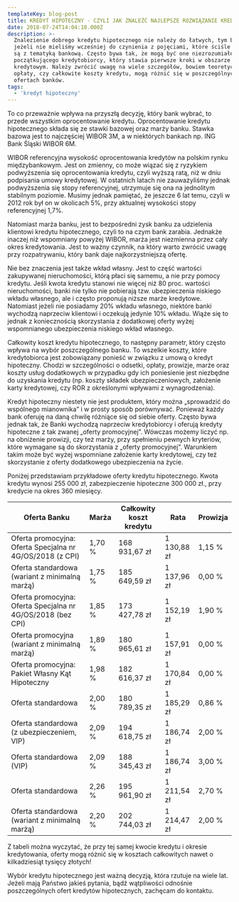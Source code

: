 ```yaml
---
templateKey: blog-post
title: KREDYT HIPOTECZNY - CZYLI JAK ZNALEŹĆ NAJLEPSZE ROZWIĄZANIE KREDYTOWE NA LATA
date: 2018-07-24T14:04:10.000Z
description: >-
  Znalezienie dobrego kredytu hipotecznego nie należy do łatwych, tym bardziej
  jeżeli nie mieliśmy wcześniej do czynienia z pojęciami, które ściśle powiązane
  są z tematyką bankową. Często bywa tak, że mogą być one niezrozumiałe dla
  początkującego kredytobiorcy, który stawia pierwsze kroki w obszarze
  kredytowym. Należy zwrócić uwagę na wiele szczegółów, bowiem teoretyczne
  opłaty, czy całkowite koszty kredytu, mogą różnić się w poszczególnych
  ofertach banków.
tags:
  - 'kredyt hipoteczny'
---
```

To co przeważnie wpływa na przyszłą decyzję, który bank wybrać, to przede wszystkim oprocentowanie kredytu. Oprocentowanie kredytu hipotecznego składa się ze stawki bazowej oraz marży banku. Stawka bazowa jest to najczęściej WIBOR 3M, a w niektórych bankach np. ING Bank Śląski WIBOR 6M.



WIBOR referencyjna wysokość oprocentowania kredytów na polskim rynku międzybankowym. Jest on zmienny, co może wiązać się z ryzykiem podwyższenia się oprocentowania kredytu, czyli wyższą ratą, niż w dniu podpisania umowy kredytowej. W ostatnich latach nie zauważyliśmy jednak podwyższenia się stopy referencyjnej, utrzymuje się ona na jednolitym stabilnym poziomie. Musimy jednak pamiętać, że jeszcze 6 lat temu, czyli w 2012 rok był on w okolicach 5%, przy aktualnej wysokości stopy referencyjnej 1,7%.



Natomiast marża banku, jest to bezpośredni zysk banku za udzielenia klientowi kredytu hipotecznego, czyli to na czym bank zarabia. Jednakże inaczej niż wspomniany powyżej WIBOR, marża jest niezmienna przez cały okres kredytowania. Jest to ważny czynnik, na który warto zwrócić uwagę przy rozpatrywaniu, który bank daje najkorzystniejszą ofertę.



Nie bez znaczenia jest także wkład własny. Jest to część wartości zakupywanej nieruchomości, którą płaci się samemu, a nie przy pomocy kredytu. Jeśli kwota kredytu stanowi nie więcej niż 80 proc. wartości nieruchomości, banki nie tylko nie pobierają tzw. ubezpieczenia niskiego wkładu własnego, ale i często proponują niższe marże kredytowe. Natomiast jeżeli nie posiadamy 20% wkładu własnego, niektóre banki wychodzą naprzeciw klientowi i oczekują jedynie 10% wkładu. Wiąże się to jednak z koniecznością skorzystania z dodatkowej oferty wyżej wspomnianego ubezpieczenia niskiego wkład własnego.



Całkowity koszt kredytu hipotecznego, to następny parametr, który często wpływa na wybór poszczególnego banku. To wszelkie koszty, które kredytobiorca jest zobowiązany ponieść w związku z umową o kredyt hipoteczny. Chodzi w szczególności o odsetki, opłaty, prowizje, marże oraz koszty usług dodatkowych w przypadku gdy ich poniesienie jest niezbędne do uzyskania kredytu (np. koszty składek ubezpieczeniowych, założenie karty kredytowej, czy ROR z określonymi wpływami z wynagrodzenia).



Kredyt hipoteczny niestety nie jest produktem, który można „sprowadzić do wspólnego mianownika” i w prosty sposób porównywać. Ponieważ każdy bank oferuję na daną chwilę różniące się od siebie oferty. Często bywa jednak tak, że Banki wychodzą naprzeciw kredytobiorcy i oferują kredyty hipoteczne z tak zwanej „oferty promocyjnej”. Wówczas możemy liczyć np. na obniżenie prowizji, czy też marży, przy spełnieniu pewnych kryteriów, które wymagane są do skorzystania z „oferty promocyjnej”. Warunkiem takim może być wyżej wspomniane założenie karty kredytowej, czy też skorzystanie z oferty dodatkowego ubezpieczenia na życie.



Poniżej przedstawiam przykładowe oferty kredytu hipotecznego. Kwota kredytu wynosi 255 000 zł, zabezpieczenie hipoteczne 300 000 zł., przy kredycie na okres 360 miesięcy.


| Oferta Banku |	Marża |	Całkowity koszt kredytu | Rata | Prowizja |
|--------------|--------------|-------------------------|------|----------|
| Oferta promocyjna: Oferta Specjalna nr 4G/OS/2018 (z CPI) |	1,70 % |	168 931,67 zł |	1 130,88 zł |	1,15 % |
| Oferta standardowa (wariant z minimalną marżą) |	1,75 % |	185 649,59 zł |	1 137,96 zł |	0,00 % |
| Oferta promocyjna: Oferta Specjalna nr 4G/OS/2018 (bez CPI) |	1,85 % |	173 427,78 zł |	1 152,19 zł |	1,90 % |
| Oferta promocyjna (wariant z minimalną marżą) |	1,89 % |	180 965,61 zł |	1 157,91 zł |	0,00 % |
| Oferta promocyjna: Pakiet Własny Kąt Hipoteczny |	1,98 % |	182 616,37 zł |	1 170,84 zł |	0,00 % |
| Oferta standardowa |	2,00 % |	180 789,35 zł |	1 185,29 zł |	0,86 % |
| Oferta standardowa (z ubezpieczeniem, VIP) |	2,09 % |	194 618,75 zł |	1 186,74 zł |	2,00 % |
| Oferta standardowa (VIP) |	2,09 % |	188 345,43 zł |	1 186,74 zł |	3,00 % |
| Oferta standardowa |	2,26 % |	195 961,90 zł |	1 211,54 zł |	2,70 % |
| Oferta standardowa (wariant z minimalną marżą) |	2,20 % |	202 744,03 zł |	1 214,47 zł |	2,00 % |


Z tabeli można wyczytać, że przy tej samej kwocie kredytu i okresie kredytowania, oferty mogą różnić się w kosztach całkowitych nawet o kilkadziesiąt tysięcy złotych!


Wybór kredytu hipotecznego jest ważną decyzją, która rzutuje na wiele lat. Jeżeli mają Państwo jakieś pytania, bądź wątpliwości odnośnie poszczególnych ofert kredytów hipotecznych, zachęcam do kontaktu.
